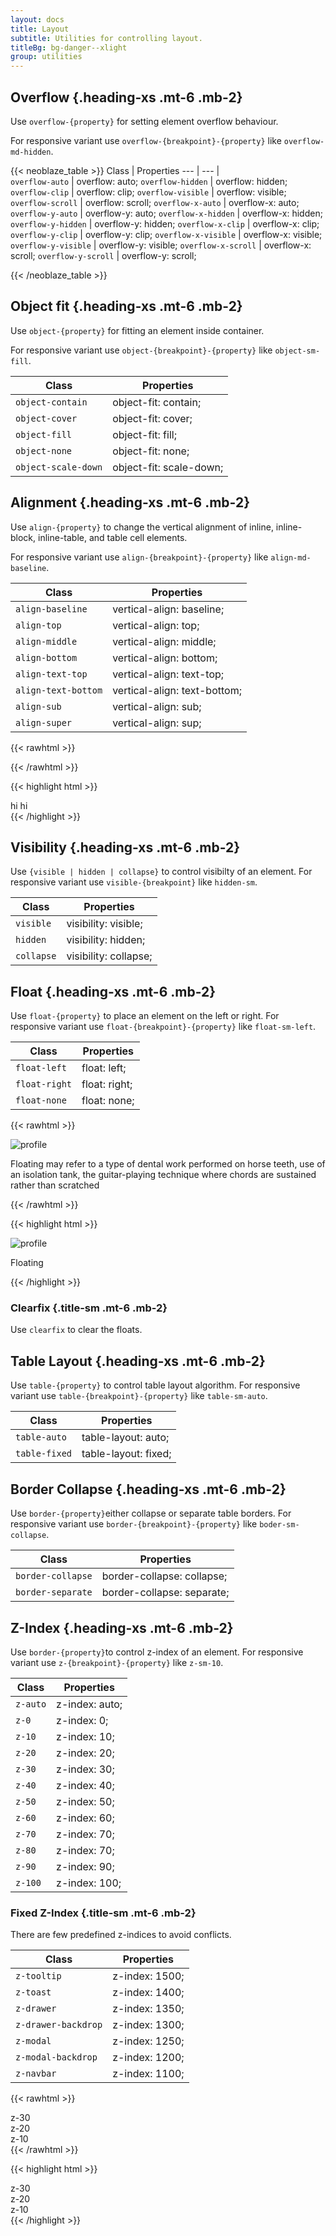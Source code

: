 ```yaml
---
layout: docs
title: Layout
subtitle: Utilities for controlling layout.
titleBg: bg-danger--xlight
group: utilities
---
```


## Overflow {.heading-xs .mt-6 .mb-2}

Use `overflow-{property}` for setting element overflow behaviour.

For responsive variant use `overflow-{breakpoint}-{property}` like `overflow-md-hidden`.

{{< neoblaze_table >}}
Class | Properties 
--- | --- |  
`overflow-auto`      | overflow: auto;
`overflow-hidden`    | overflow: hidden; 
`overflow-clip`      | overflow: clip; 
`overflow-visible`   | overflow: visible; 
`overflow-scroll`    | overflow: scroll; 
`overflow-x-auto`    | overflow-x: auto;
`overflow-y-auto`    | overflow-y: auto;
`overflow-x-hidden`  | overflow-x: hidden; 
`overflow-y-hidden`  | overflow-y: hidden; 
`overflow-x-clip`    | overflow-x: clip; 
`overflow-y-clip`    | overflow-y: clip; 
`overflow-x-visible` | overflow-x: visible; 
`overflow-y-visible` | overflow-y: visible; 
`overflow-x-scroll`  | overflow-x: scroll; 
`overflow-y-scroll`  | overflow-y: scroll; 

{{< /neoblaze_table >}}


## Object fit {.heading-xs .mt-6 .mb-2}

Use `object-{property}` for fitting an element inside container.

For responsive variant use `object-{breakpoint}-{property}` like `object-sm-fill`.

Class | Properties 
--- | --- |  
`object-contain`    | object-fit: contain;
`object-cover`      | object-fit: cover; 
`object-fill`       | object-fit: fill; 
`object-none`       | object-fit: none; 
`object-scale-down` | object-fit: scale-down;  


## Alignment {.heading-xs .mt-6 .mb-2}

Use `align-{property}` to change the vertical alignment of inline, inline-block, inline-table, and table cell elements.

For responsive variant use `align-{breakpoint}-{property}` like `align-md-baseline`.

Class | Properties 
--- | --- |  
`align-baseline`    | vertical-align: baseline;
`align-top`         | vertical-align: top; 
`align-middle`      | vertical-align: middle; 
`align-bottom`      | vertical-align: bottom; 
`align-text-top`    | vertical-align: text-top;  
`align-text-bottom` | vertical-align: text-bottom;  
`align-sub`         | vertical-align: sub;  
`align-super`       | vertical-align: sup;  

{{< rawhtml >}}
<div class="p-4 mt-8">
	<div class="box">
		<span class="align-top width-4 height-4 bg-secondary"></span>
		<span class="align-bottom width-6 height-6 bg-secondary"></span>
	</div>
</div>
{{< /rawhtml >}}

{{< highlight html >}}
<div class="box">
	<span class="align-top width-4 height-4 bg-secondary">hi</span>
	<span class="align-bottom width-6 height-6 bg-secondary">hi</span>
</div>
{{< /highlight >}}


## Visibility {.heading-xs .mt-6 .mb-2}

Use `{visible | hidden | collapse}` to control visibilty of an element.
For responsive variant use `visible-{breakpoint}` like `hidden-sm`.

Class | Properties 
--- | --- |  
`visible`  | visibility: visible;
`hidden`   | visibility: hidden; 
`collapse` | visibility: collapse; 


## Float {.heading-xs .mt-6 .mb-2}

Use `float-{property}` to place an element on the left or right.
For responsive variant use `float-{breakpoint}-{property}` like `float-sm-left`.

Class | Properties 
--- | --- |  
`float-left`  | float: left;
`float-right` | float: right; 
`float-none`  | float: none; 

{{< rawhtml >}}
<div class="p-4 box mt-8 max-width-line">
	<img class="avatar avatar-xl float-left" src="/images/profile.png" alt="profile"/>
	<p class="mb-0">Floating may refer to a type of dental work performed on horse teeth, use of an isolation tank, the guitar-playing technique where chords are sustained rather than scratched</p>
</div>
{{< /rawhtml >}}

{{< highlight html >}}
<div class="p-4">
	<img class="float-left" src="/images/profile.png" alt="profile"/>
	<p>Floating</p>
</div>
{{< /highlight >}}

### Clearfix {.title-sm .mt-6 .mb-2}

Use `clearfix` to clear the floats.


## Table Layout {.heading-xs .mt-6 .mb-2}

Use `table-{property}` to control table layout algorithm.
For responsive variant use `table-{breakpoint}-{property}` like `table-sm-auto`.

Class | Properties 
--- | --- |  
`table-auto`  | table-layout: auto;
`table-fixed`  | table-layout: fixed;


## Border Collapse {.heading-xs .mt-6 .mb-2}

Use `border-{property}`either collapse or separate table borders.
For responsive variant use `border-{breakpoint}-{property}` like `boder-sm-collapse`.

Class | Properties 
--- | --- |  
`border-collapse`  | border-collapse: collapse;
`border-separate` | border-collapse: separate;

## Z-Index {.heading-xs .mt-6 .mb-2}

Use `border-{property}`to control z-index of an element.
For responsive variant use `z-{breakpoint}-{property}` like `z-sm-10`.

Class | Properties 
--- | --- |  
`z-auto`  | z-index: auto;
`z-0`     | z-index: 0; 
`z-10`    | z-index: 10; 
`z-20`    | z-index: 20; 
`z-30`    | z-index: 30; 
`z-40`    | z-index: 40; 
`z-50`    | z-index: 50; 
`z-60`    | z-index: 60; 
`z-70`    | z-index: 70; 
`z-80`    | z-index: 70; 
`z-90`    | z-index: 90; 
`z-100`    | z-index: 100; 

### Fixed Z-Index {.title-sm .mt-6 .mb-2}
There are few predefined z-indices to avoid conflicts.

Class | Properties 
--- | --- |  
`z-tooltip`        | z-index: 1500;
`z-toast`          | z-index: 1400; 
`z-drawer`         | z-index: 1350; 
`z-drawer-backdrop`| z-index: 1300; 
`z-modal`          | z-index: 1250; 
`z-modal-backdrop` | z-index: 1200; 
`z-navbar`         | z-index: 1100; 


{{< rawhtml >}}
<div class="d-flex flex-justify-center mt-8 bg-slate--xlight p-4">
	<div class="width-4 height-4 -ml-2 bg-secondary border-2 z-30 rounded bd-white d-flex flex-items-center flex-justify-center fg-white">z-30</div>
	<div class="width-4 height-4 -ml-2 bg-secondary border-2 z-20 rounded bd-white rounded bd-white d-flex flex-items-center flex-justify-center fg-white">z-20</div>
	<div class="width-4 height-4 -ml-2 bg-secondary border-2 z-10 rounded bd-white rounded bd-white d-flex flex-items-center flex-justify-center fg-white">z-10</div>
</div>
{{< /rawhtml >}}

{{< highlight html >}}
<div class="flex">
	<div class="z-30">z-30</div>
	<div class="z-20">z-20</div>
	<div class="z-10">z-10</div>
</div>
{{< /highlight >}}
